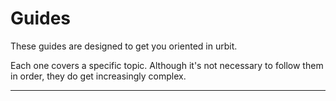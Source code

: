 <div class="short">

Guides
======

These guides are designed to get you oriented in urbit.

Each one covers a specific topic. Although it's not necessary to follow
them in order, they do get increasingly complex.

</div>

------------------------------------------------------------------------

<list></list>
